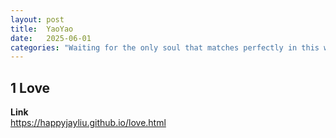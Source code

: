 ```yaml
---
layout: post
title:  YaoYao
date:   2025-06-01 
categories: "Waiting for the only soul that matches perfectly in this world"
---
```


## 1 Love
**Link**  
https://happyjayliu.github.io/love.html

